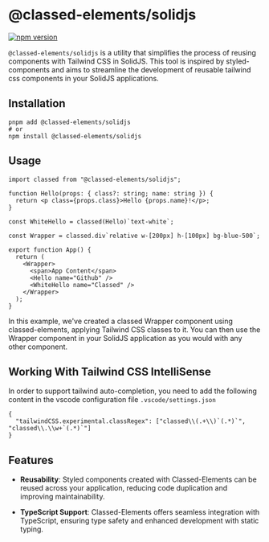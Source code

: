 # @classed-elements/solidjs

[![npm version](https://badge.fury.io/js/@classed-elements%2Fsolidjs.svg)](https://badge.fury.io/js/@classed-elements%2Fsolidjs)

`@classed-elements/solidjs` is a utility that simplifies the process of reusing components with Tailwind CSS in SolidJS.
This tool is inspired by styled-components and aims to streamline the development of reusable tailwind css components in your SolidJS applications.

## Installation

```shell
pnpm add @classed-elements/solidjs
# or
npm install @classed-elements/solidjs
```

## Usage

```tsx
import classed from "@classed-elements/solidjs";

function Hello(props: { class?: string; name: string }) {
  return <p class={props.class}>Hello {props.name}!</p>;
}

const WhiteHello = classed(Hello)`text-white`;

const Wrapper = classed.div`relative w-[200px] h-[100px] bg-blue-500`;

export function App() {
  return (
    <Wrapper>
      <span>App Content</span>
      <Hello name="Github" />
      <WhiteHello name="Classed" />
    </Wrapper>
  );
}
```

In this example, we've created a classed Wrapper component using classed-elements, applying Tailwind CSS classes to it.
You can then use the Wrapper component in your SolidJS application as you would with any other component.

## Working With Tailwind CSS IntelliSense

In order to support tailwind auto-completion,
you need to add the following content in the vscode configuration file `.vscode/settings.json`

```jsonc
{
  "tailwindCSS.experimental.classRegex": ["classed\\(.+\\)`(.*)`", "classed\\.\\w+`(.*)`"]
}
```

## Features

- **Reusability**: Styled components created with Classed-Elements can be reused across your application, reducing code duplication and improving maintainability.

- **TypeScript Support**: Classed-Elements offers seamless integration with TypeScript, ensuring type safety and enhanced development with static typing.
